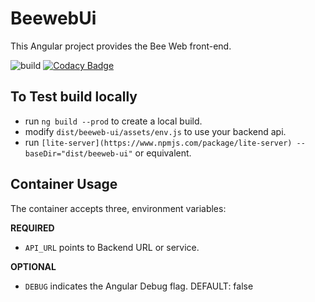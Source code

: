 # BeewebUi

This Angular project provides the Bee Web front-end.

![build](https://github.com/BeeRaspberry/beeweb-ui/workflows/build/badge.svg)
[![Codacy Badge](https://app.codacy.com/project/badge/Grade/b3884cc782444a8daf8d99eef8bd27a4)](https://www.codacy.com/gh/BeeRaspberry/beeweb-ui?utm_source=github.com&amp;utm_medium=referral&amp;utm_content=BeeRaspberry/beeweb-ui&amp;utm_campaign=Badge_Grade)

## To Test build locally
*   run `ng build --prod` to create a local build.
*   modify `dist/beeweb-ui/assets/env.js` to use your backend api.
*   run `[lite-server](https://www.npmjs.com/package/lite-server) --baseDir="dist/beeweb-ui"` or equivalent.

## Container Usage

The container accepts three, environment variables:

**REQUIRED**
*   `API_URL` points to Backend URL or service.

**OPTIONAL**
*   `DEBUG` indicates the Angular Debug flag. DEFAULT: false

